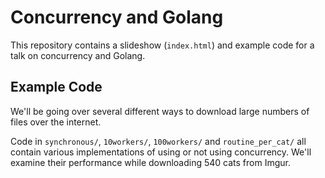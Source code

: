 
# Concurrency and Golang

This repository contains a slideshow (`index.html`) and example code for a talk on concurrency and Golang.



## Example Code

We'll be going over several different ways to download large numbers of files over the internet.

Code in `synchronous/`, `10workers/`, `100workers/` and `routine_per_cat/` all contain various implementations of using or not using concurrency.
We'll examine their performance while downloading 540 cats from Imgur.





